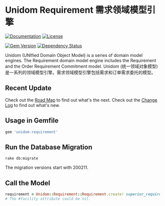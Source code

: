 # Unidom Requirement 需求领域模型引擎

[![Documentation](http://img.shields.io/badge/docs-rdoc.info-blue.svg)](http://www.rubydoc.info/gems/unidom-requirement/frames)
[![License](https://img.shields.io/badge/license-MIT-green.svg)](http://opensource.org/licenses/MIT)

[![Gem Version](https://badge.fury.io/rb/unidom-requirement.svg)](https://badge.fury.io/rb/unidom-requirement)
[![Dependency Status](https://gemnasium.com/badges/github.com/topbitdu/unidom-requirement.svg)](https://gemnasium.com/github.com/topbitdu/unidom-requirement)

Unidom (UNIfied Domain Object Model) is a series of domain model engines. The Requirement domain model engine includes the Requirement and the Order Requirement Commitment model.
Unidom (统一领域对象模型)是一系列的领域模型引擎。需求领域模型引擎包括需求和订单需求委托的模型。



## Recent Update

Check out the [Road Map](ROADMAP.md) to find out what's the next.
Check out the [Change Log](CHANGELOG.md) to find out what's new.



## Usage in Gemfile

```ruby
gem 'unidom-requirement'
```



## Run the Database Migration

```shell
rake db:migrate
```
The migration versions start with 200211.



## Call the Model

```ruby
requirement = Unidom::Requirement::Requirement.create! superior_requirement: nil, requirer: person, facility: room, reason: reason, estimated_budget: 100, quantity: 10, required_on: Date.current
# The #facility attribute could be nil.
```
